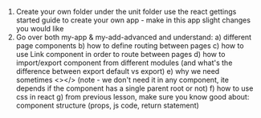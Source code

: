 1) Create your own folder under the unit folder
use the react gettings started guide to create your own app - 
make in this app slight changes you would like
2) Go over both my-app & my-add-advanced and understand:
 a) different page components
 b) how to define routing between pages
 c) how to use Link component in order to route between pages
 d) how to import/export component from different modules (and what's the difference between export default vs export)
 e) why we need sometimes <></> (note - we don't need it in any component, ite depends if the component has a single parent root or not)
 f) how to use css in react
 g) from previous lesson, make sure you know good about: component structure (props, js code, return statement)
